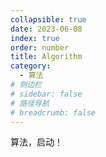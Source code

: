 ```yaml
---
collapsible: true
date: 2023-06-08
index: true
order: number
title: Algorithm
category: 
  - 算法
# 侧边栏
# sidebar: false
# 路径导航
# breadcrumb: false
---
```


算法，启动！
